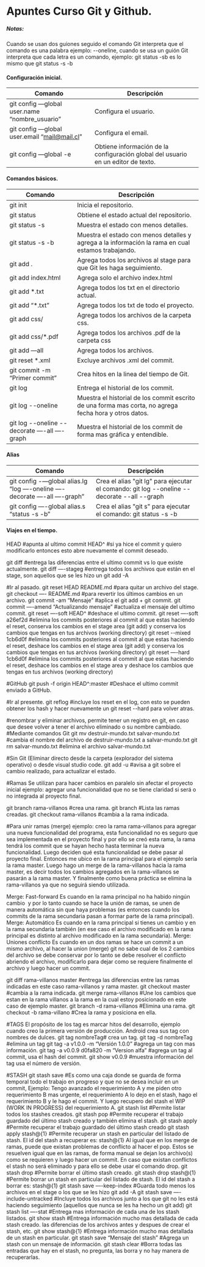 # Apuntes Curso Git y Github.

##### Notas:
Cuando se usan dos guiones seguido el comando Git interpreta que el comando es una palabra ejemplo: --oneline, cuando se usa un guión Git interpreta que cada letra es un comando, ejemplo: git status -sb es lo mismo que git status -s -b

#### Configuración inicial.

| Comando | Descripción |
| ------ | ------ |
|git config —global user.name “nombre_usuario”|Configura el usuario.|
|git config —global user.email “mail@mail.cl”|Configura el email.|
|git config —global -e |Obtiene información de la configuración global del usuario en un editor de texto.|

#### Comandos básicos.

| Comando | Descripción |
| ------ | ------ |
|git init|Inicia el repositorio.|
|git status|Obtiene el estado actual del repositorio.|
|git status -s |Muestra el estado con menos detalles.|
|git status -s -b |Muestra el estado con menos detalles y agrega a la información la rama en cual estamos trabajando.|
|git add . | Agrega todos los archivos al stage para que Git les haga seguimiento.|
|git add index.html |Agrega solo el archivo index.html|
|git add *.txt |Agrega todos los txt en el directorio actual.|
|git add “*.txt” |Agrega todos los txt de todo el proyecto.|
|git add css/ |Agrega todos los archivos de la carpeta css.|
|git add css/*.pdf |Agrega todos los archivos .pdf de la carpeta css|
|git add —all |Agrega todos los archivos.|
|git reset *.xml |Excluye archivos .xml del commit.|
|git commit -m “Primer commit”|Crea hitos en la linea del tiempo de Git.|
|git log |Entrega el historial de los commit.|
|git log --oneline |Muestra el historial de los commit escrito de una forma mas corta, no agrega fecha hora y otros datos.|
|git log --oneline --decorate —-all —-graph |Muestra el historial de los commit de forma mas gráfica y entendible.|

#### Alias
| Comando | Descripción |
| ------ | ------ |
|git config -—global alias.lg “log —-oneline —-decorate —-all —-graph”|Crea el alias "git lg" para ejecutar el comando: git log --oneline --decorate --all --graph|
|git config —-global alias.s “status -s -b”| Crea el alias "git s" para ejecutar el comando: git status -s -b|

#### Viajes en el tiempo.
HEAD #apunta al ultimo commit
HEAD^ #si ya hice el commit y quiero modificarlo entonces esto abre nuevamente el commit deseado.

git diff #entrega las diferencias entre el ultimo commit vs lo que existe actualmente. 
git diff —-stageg #entrega todos los archivos que están en el stage, son aquellos que se les hizo un git add -A

#Ir al pasado.
git reset HEAD README.md #para quitar un archivo del stage.
git checkout —- README.md  #para revertir los últimos cambios en un archivo. 
git commit -am “Mensaje” #aplica el git add + git commit.
git commit —-amend “Actualizando mensaje” #actualiza el mensaje del ultimo commit.
git reset —-soft HEAD^ #deshace el ultimo commit.
git reset —-soft a26ef2d #elimina los commits posteriores al commit al que estas haciendo el reset, conserva los cambios en el stage area (git add) y conserva los cambios que tengas en tus archivos (working directory)
git reset --mixed 1cb6d0f #elimina los commits posteriores al commit al que estas haciendo el reset, deshace los cambios en el stage area (git add) y conserva los cambios que tengas en tus archivos (working directory)
git reset —-hard 1cb6d0f #elimina los commits posteriores al commit al que estas haciendo el reset, deshace los cambios en el stage area y deshace los cambios que tengas en tus archivos (working directory)

#GitHub
git push -f origin HEAD^:master #Deshace el ultimo commit enviado a GitHub.

#Ir al presente.
git reflog #incluye los reset en el log, con esto se pueden obtener los hash y hacer nuevamente un git reset --hard para volver atras.


#renombrar y eliminar archivos, permite tener un registro en git, en caso que desee volver a tener el archivo eliminado o su nombre cambiado.
#Mediante comandos Git
git mv destruir-mundo.txt salvar-mundo.txt #cambia el nombre del archivo de destruir-mundo.txt a salvar-mundo.txt
git rm salvar-mundo.txt #elimina el archivo salvar-mundo.txt

#Sin Git (Eliminar directo desde la carpeta (explorador del sistema operativo) o desde visual studio code.
git add -u #avisa a git sobre el cambio realizado, para actualizar el estado.


#Ramas
Se utilizan para hacer cambios en paralelo sin afectar el proyecto inicial ejemplo: agregar una funcionalidad que no se tiene claridad si será o no integrada al proyecto final.

git branch rama-villanos #crea una rama.
git branch #Lista las ramas creadas.
git checkout rama-villanos #cambia a la rama indicada. 


#Para unir ramas (merge) ejemplo: creo la rama rama-villanos para agregar una nueva funcionalidad del programa, esta funcionalidad no es seguro que sea implementada en el proyecto final y por ello se creó esta rama, la rama tendrá los commit que se hayan hecho hasta terminar la nueva funcionalidad. Luego deciden qué esta funcionalidad se debe pasar al proyecto final. Entonces me ubico en la rama principal para el ejemplo sería la rama master. Luego hago un merge de la rama-villanos hacia la rama master, es decir todos los cambios agregados en la rama-villanos se pasarán a la rama master. Y finalmente como buena práctica se elimina la rama-villanos ya que no seguirá siendo utilizada.

Merge: Fast-forward
Es cuando en la rama principal no ha habido ningún cambio  y por lo tanto cuando se hace la unión de ramas, se unen de manera automática sin que haya problemas (es entonces cuando los commits de la rama secundaria pasan a formar parte de la rama principal).
Merge: Automático
Es cuando en la rama principal si tienes un cambio y en la rama secundaria también (en ese caso el archivo modificado en la rama principal es distinto al archivo modificado en la rama secundaria).
Merge: Uniones conflicto
Es cuando en un dos ramas se hace un commit a un mismo archivo, al hacer la union (merge) git no sabe cual de los 2 cambios del archivo se debe conservar por lo tanto se debe resolver el conflicto abriendo el archivo, modificarlo para dejar como se requiere finalmente el archivo y luego hacer un commit. 

git diff rama-villanos master #entrega las diferencias entre las ramas indicadas en este caso rama-villanos y rama master.
git checkout master #cambia a la rama indicada.
git merge rama-villanos #Une los cambios que estan en la rama villanos a la rama en la cual estoy posicionado en este caso de ejemplo master.
git branch -d rama-villanos #Elimina una rama.
git checkout -b rama-villano #Crea la rama y posiciona en ella.


#TAGS 
El propósito de los tag es marcar hitos del desarrollo, ejemplo cuando creo la primera versión de producción. Android crea sus tag con nombres de dulces.
git tag nombreTag# crea un tag.
git tag -d nombreTag #elimina un tag
git tag -a v1.0.0 -m “Versión 1.0.0” #agrega un tag con mas información.
git tag -a v0.0.9 d0fa820 -m “Version alfa” #agrega un tag al commit, usa el hash del commit.
git show v0.0.9 #muestra información del tag usa el número de versión.


#STASH
git stash save #Es como una caja donde se guarda de forma temporal todo el trabajo en progreso y que no se desea incluir en un commit, Ejemplo: Tengo avanzado el requerimiento A y me piden otro requerimiento B mas urgente, el requerimiento A lo dejo en el stash, hago el requerimiento B y le hago el commit. Y luego recupero del stash el WIP (WORK IN PROGRESS) del requerimiento A.
git stash list #Permite listar todos los stashes creados.
git stash pop #Permite recuperar el trabajo guardado del último stash creado y también elimina el stash. 
git stash apply #Permite recuperar el trabajo guardado del último stash creado
git stash apply stash@{1} #Permite recuperar un stash en particular del listado de stash. El id del stash a recuperar es: stash@{1}
Al igual que en los merge de ramas, puede que existan problemas de conflicto al hacer el pop. Estos se resuelven igual que en las ramas, de forma manual se dejan los archivo(s) como se requieren y luego hacer un commit. En caso que existan conflictos el stash no será eliminado y para ello se debe usar el comando drop.
git stash drop #Permite borrar el último stash creado.
git stash drop stash@{1} #Permite borrar un stash en particular del listado de stash. El id del stash a borrar es: stash@{1}
git stash save —-keep-index #Guarda todo menos los archivos en el stage o los que se les hizo git add -A
git stash save —-include-untracked #Incluye todos los archivos junto a los que git no les está haciendo seguimiento (aquellos que nunca se les ha hecho un git add)
git stash list —-stat #Entrega mas información de cada una de los stash listados.
git show stash #Entrega información mucho mas detallada de cada stash creado. las diferencias de los archivos antes y despues de crear el stash, etc.
git show stash@{1} #Entrega información mucho mas detallada de un stash en particular.
git stash save “Mensaje del stash” #Agrega un stash con un mensaje de información.
git stash clear #Borra todas las entradas que hay en el stash, no pregunta, las borra y no hay manera de recuperarlas.
